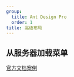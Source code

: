 ```yaml
---
group: 
  title: Ant Design Pro
  order: 1
title: 高级布局
---
```


## 从服务器加载菜单

[官方文档案例](https://procomponents.ant.design/components/layout?tab=api#%E4%BB%8E%E6%9C%8D%E5%8A%A1%E5%99%A8%E5%8A%A0%E8%BD%BD-menu)


